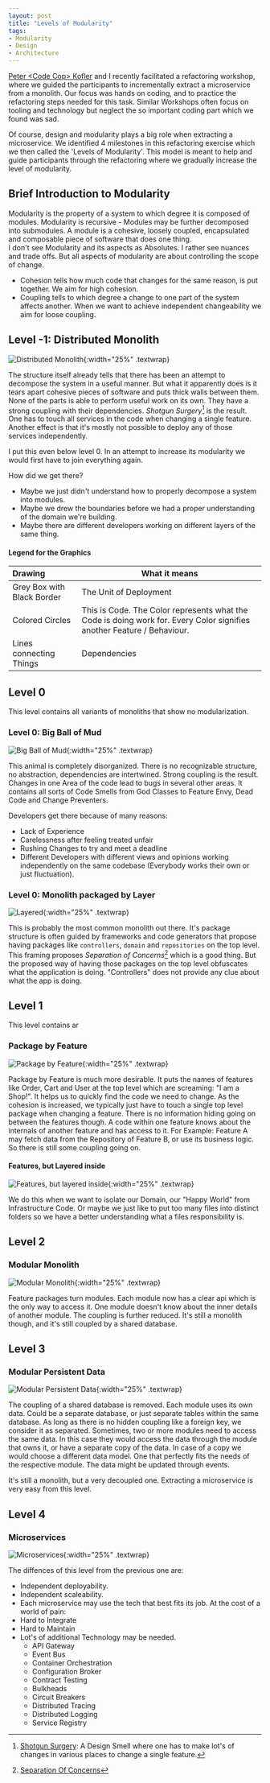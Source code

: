 ```yaml
---
layout: post
title: "Levels of Modularity"
tags: 
- Modularity
- Design
- Architecture
---
```


[Peter \<Code Cop\> Kofler](https://https://code-cop.org/) and I recently facilitated a refactoring workshop, where we guided the participants to incrementally extract a microservice from a monolith.
Our focus was hands on coding, and to practice the refactoring steps needed for this task. 
Similar Workshops often focus on tooling and technology but neglect the so important coding part which we found was sad. 

Of course, design and modularity plays a big role when extracting a microservice.
We identified 4 milestones in this refactoring exercise which we then called the 'Levels of Modularity'.
This model is meant to help and guide participants through the refactoring where we gradually increase the level of modularity.

## Brief Introduction to Modularity
Modularity is the property of a system to which degree it is composed of modules. 
Modularity is recursive - Modules may be further decomposed into submodules.
A module is a cohesive, loosely coupled, encapsulated and composable piece of software that does one thing.  
I don't see Modularity and its aspects as Absolutes. 
I rather see nuances and trade offs.
But all aspects of modularity are about controlling the scope of change.

- Cohesion tells how much code that changes for the same reason, is put together. We aim for high cohesion. 
- Coupling tells to which degree a change to one part of the system affects another. 
When we want to achieve independent changeability we aim for loose coupling.

## Level -1: Distributed Monolith

![Distributed Monolith](/assets/modularity/modularity_level99_distributed_monolith.svg){:width="25%" .textwrap}

The structure itself already tells that there has been an attempt to decompose the system in a useful manner.
But what it apparently does is it tears apart cohesive pieces of software and puts thick walls between them. 
None of the parts is able to perform useful work on its own. They have a strong coupling with their dependencies. 
*Shotgun Surgery*[^ShotgunSurgery] is the result. 
One has to touch all services in the code when changing a single feature.
Another effect is that it's mostly not possible to deploy any of those services independently.

I put this even below level 0. In an attempt to increase its modularity we would first have to join everything again.

How did we get there?
- Maybe we just didn't understand how to properly decompose a system into modules.
- Maybe we drew the boundaries before we had a proper understanding of the domain we're building.
- Maybe there are different developers working on different layers of the same thing.

[^ShotgunSurgery]: [Shotgun Surgery](https://refactoring.guru/smells/shotgun-surgery): A Design Smell where one has to make lot's of changes in various places to change a single feature.

#### Legend for the Graphics

| Drawing                       | What it means                                                |
| :---------------------------- | ------------------------------------------------------------ |
| Grey Box with Black Border    | The Unit of Deployment                                       |
| Colored Circles               | This is Code. The Color represents what the Code is doing work for. Every Color signifies another Feature / Behaviour. |
| Lines connecting Things       | Dependencies                                                 |


## Level 0

This level contains all variants of monoliths that show no modularization.

### Level 0: Big Ball of Mud

![Big Ball of Mud](/assets/modularity/modularity_level0.svg){:width="25%" .textwrap}

This animal is completely disorganized. There is no recognizable structure, no abstraction, dependencies are intertwined. 
Strong coupling is the result. Changes in one Area of the code lead to bugs in several other areas. 
It contains all sorts of Code Smells from God Classes to Feature Envy, Dead Code and Change Preventers.

Developers get there because of many reasons:
- Lack of Experience
- Carelessness after feeling treated unfair
- Rushing Changes to try and meet a deadline 
- Different Developers with different views and opinions working independently on the same codebase (Everybody works their own or just fluctuation).

### Level 0: Monolith packaged by Layer

![Layered](/assets/modularity/modularity_level0_layered.svg){:width="25%" .textwrap}

This is probably the most common monolith out there. 
It's package structure is often guided by frameworks and code generators that propose having packages like `controllers`, `domain` and `repositories` on the top level. 
This framing proposes *Separation of Concerns*[^SeparationOfConcerns] which is a good thing. 
But the proposed way of having those packages on the top level obfuscates what the application is doing. "Controllers" does not provide any clue about what the app is doing.

[^SeparationOfConcerns]: [Separation Of Concerns](https://wiki.c2.com/?SeparationOfConcerns)

## Level 1

This level contains ar

### Package by Feature

![Package by Feature](/assets/modularity/modularity_level1.svg){:width="25%" .textwrap}

Package by Feature is much more desirable. 
It puts the names of features like Order, Cart and User at the top level which are screaming: "I am a Shop!". 
It helps us to quickly find the code we need to change. 
As the cohesion is increased, we typically just have to touch a single top level package when changing a feature. 
There is no information hiding going on between the features though. 
A code within one feature knows about the internals of another feature and has access to it. 
For Example: Feature A may fetch data from the Repository of Feature B, or use its business logic. 
So there is still some coupling going on.

#### Features, but Layered inside

![Features, but layered inside](/assets/modularity/modularity_level1_layered.svg){:width="25%" .textwrap}

We do this when we want to isolate our Domain, our "Happy World" from Infrastructure Code.
Or maybe we just like to put too many files into distinct folders so we have a better understanding what a files responsibility is.

## Level 2

### Modular Monolith

![Modular Monolith](/assets/modularity/modularity_level2.svg){:width="25%" .textwrap}

Feature packages turn modules. 
Each module now has a clear api which is the only way to access it. 
One module doesn't know about the inner details of another module. 
The coupling is further reduced. 
It's still a monolith though, and it's still coupled by a shared database.

## Level 3

### Modular Persistent Data

![Modular Persistent Data](/assets/modularity/modularity_level3.svg){:width="25%" .textwrap}

The coupling of a shared database is removed. 
Each module uses its own data. 
Could be a separate database, or just separate tables within the same database. 
As long as there is no hidden coupling like a foreign key, we consider it as separated.
Sometimes, two or more modules need to access the same data.
In this case they would access the data through the module that owns it, or have a separate copy of the data.
In case of a copy we would choose a different data model.
One that perfectly fits the needs of the respective module. 
The data might be updated through events.

It's still a monolith, but a very decoupled one. 
Extracting a microservice is very easy from this level.

## Level 4

### Microservices

![Microservices](/assets/modularity/modularity_level4_microservice.svg){:width="25%" .textwrap}

The diffences of this level from the previous one are:
- Independent deployability.
- Independent scaleability.
- Each microservice may use the tech that best fits its job.
At the cost of a world of pain:
- Hard to Integrate
- Hard to Maintain 
- Lot's of additional Technology may be needed.
    - API Gateway
    - Event Bus
    - Container Orchestration
    - Configuration Broker
    - Contract Testing
    - Bulkheads
    - Circuit Breakers
    - Distributed Tracing
    - Distributed Logging
    - Service Registry



